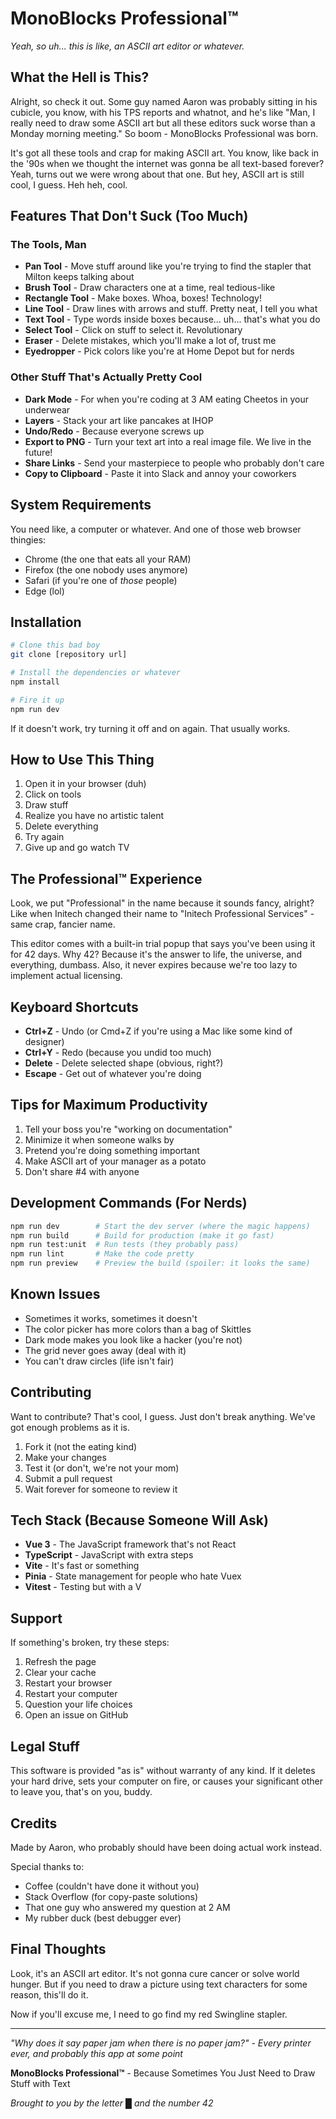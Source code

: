 # MonoBlocks Professional™

*Yeah, so uh... this is like, an ASCII art editor or whatever.*

## What the Hell is This?

Alright, so check it out. Some guy named Aaron was probably sitting in his cubicle, you know, with his TPS reports and whatnot, and he's like "Man, I really need to draw some ASCII art but all these editors suck worse than a Monday morning meeting." So boom - MonoBlocks Professional was born.

It's got all these tools and crap for making ASCII art. You know, like back in the '90s when we thought the internet was gonna be all text-based forever? Yeah, turns out we were wrong about that one. But hey, ASCII art is still cool, I guess. Heh heh, cool.

## Features That Don't Suck (Too Much)

### The Tools, Man
- **Pan Tool** - Move stuff around like you're trying to find the stapler that Milton keeps talking about
- **Brush Tool** - Draw characters one at a time, real tedious-like
- **Rectangle Tool** - Make boxes. Whoa, boxes! Technology!
- **Line Tool** - Draw lines with arrows and stuff. Pretty neat, I tell you what
- **Text Tool** - Type words inside boxes because... uh... that's what you do
- **Select Tool** - Click on stuff to select it. Revolutionary
- **Eraser** - Delete mistakes, which you'll make a lot of, trust me
- **Eyedropper** - Pick colors like you're at Home Depot but for nerds

### Other Stuff That's Actually Pretty Cool
- **Dark Mode** - For when you're coding at 3 AM eating Cheetos in your underwear
- **Layers** - Stack your art like pancakes at IHOP
- **Undo/Redo** - Because everyone screws up
- **Export to PNG** - Turn your text art into a real image file. We live in the future!
- **Share Links** - Send your masterpiece to people who probably don't care
- **Copy to Clipboard** - Paste it into Slack and annoy your coworkers

## System Requirements

You need like, a computer or whatever. And one of those web browser thingies:
- Chrome (the one that eats all your RAM)
- Firefox (the one nobody uses anymore)
- Safari (if you're one of *those* people)
- Edge (lol)

## Installation

```bash
# Clone this bad boy
git clone [repository url]

# Install the dependencies or whatever
npm install

# Fire it up
npm run dev
```

If it doesn't work, try turning it off and on again. That usually works.

## How to Use This Thing

1. Open it in your browser (duh)
2. Click on tools
3. Draw stuff
4. Realize you have no artistic talent
5. Delete everything
6. Try again
7. Give up and go watch TV

## The Professional™ Experience

Look, we put "Professional" in the name because it sounds fancy, alright? Like when Initech changed their name to "Initech Professional Services" - same crap, fancier name.

This editor comes with a built-in trial popup that says you've been using it for 42 days. Why 42? Because it's the answer to life, the universe, and everything, dumbass. Also, it never expires because we're too lazy to implement actual licensing.

## Keyboard Shortcuts

- **Ctrl+Z** - Undo (or Cmd+Z if you're using a Mac like some kind of designer)
- **Ctrl+Y** - Redo (because you undid too much)
- **Delete** - Delete selected shape (obvious, right?)
- **Escape** - Get out of whatever you're doing

## Tips for Maximum Productivity

1. Tell your boss you're "working on documentation"
2. Minimize it when someone walks by
3. Pretend you're doing something important
4. Make ASCII art of your manager as a potato
5. Don't share #4 with anyone

## Development Commands (For Nerds)

```bash
npm run dev        # Start the dev server (where the magic happens)
npm run build      # Build for production (make it go fast)
npm run test:unit  # Run tests (they probably pass)
npm run lint       # Make the code pretty
npm run preview    # Preview the build (spoiler: it looks the same)
```

## Known Issues

- Sometimes it works, sometimes it doesn't
- The color picker has more colors than a bag of Skittles
- Dark mode makes you look like a hacker (you're not)
- The grid never goes away (deal with it)
- You can't draw circles (life isn't fair)

## Contributing

Want to contribute? That's cool, I guess. Just don't break anything. We've got enough problems as it is.

1. Fork it (not the eating kind)
2. Make your changes
3. Test it (or don't, we're not your mom)
4. Submit a pull request
5. Wait forever for someone to review it

## Tech Stack (Because Someone Will Ask)

- **Vue 3** - The JavaScript framework that's not React
- **TypeScript** - JavaScript with extra steps
- **Vite** - It's fast or something
- **Pinia** - State management for people who hate Vuex
- **Vitest** - Testing but with a V

## Support

If something's broken, try these steps:
1. Refresh the page
2. Clear your cache
3. Restart your browser
4. Restart your computer
5. Question your life choices
6. Open an issue on GitHub

## Legal Stuff

This software is provided "as is" without warranty of any kind. If it deletes your hard drive, sets your computer on fire, or causes your significant other to leave you, that's on you, buddy.

## Credits

Made by Aaron, who probably should have been doing actual work instead.

Special thanks to:
- Coffee (couldn't have done it without you)
- Stack Overflow (for copy-paste solutions)
- That one guy who answered my question at 2 AM
- My rubber duck (best debugger ever)

## Final Thoughts

Look, it's an ASCII art editor. It's not gonna cure cancer or solve world hunger. But if you need to draw a picture using text characters for some reason, this'll do it. 

Now if you'll excuse me, I need to go find my red Swingline stapler.

---

*"Why does it say paper jam when there is no paper jam?" - Every printer ever, and probably this app at some point*

**MonoBlocks Professional™** - Because Sometimes You Just Need to Draw Stuff with Text

*Brought to you by the letter █ and the number 42*